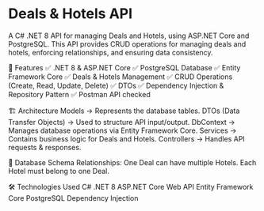# Deals & Hotels API
A C# .NET 8 API for managing Deals and Hotels, using ASP.NET Core and PostgreSQL. This API provides CRUD operations for managing deals and hotels, enforcing relationships, and ensuring data consistency.


🚀 Features
✅ .NET 8 & ASP.NET Core
✅ PostgreSQL Database
✅ Entity Framework Core
✅ Deals & Hotels Management
✅ CRUD Operations (Create, Read, Update, Delete)
✅ DTOs
✅ Dependency Injection & Repository Pattern
✅ Postman API checked


🏗️ Architecture
Models → Represents the database tables.
DTOs (Data Transfer Objects) → Used to structure API input/output.
DbContext → Manages database operations via Entity Framework Core.
Services → Contains business logic for Deals and Hotels.
Controllers → Handles API requests & responses.


📌 Database Schema
Relationships:
One Deal can have multiple Hotels.
Each Hotel must belong to one Deal.


🛠️ Technologies Used
C# .NET 8
ASP.NET Core Web API
Entity Framework Core
PostgreSQL
Dependency Injection
